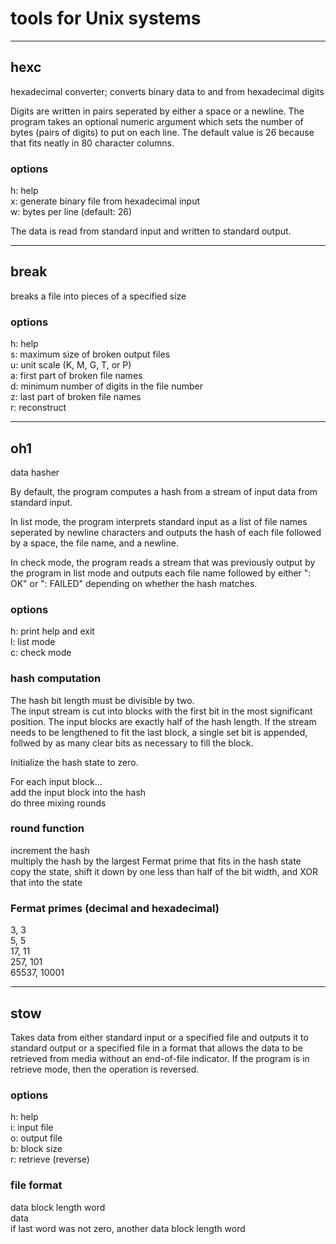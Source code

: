 # tools for Unix systems

_______

## hexc
hexadecimal converter; converts binary data to and from hexadecimal digits

Digits are written in pairs seperated by either a space or a newline. The program takes an optional numeric argument which sets the number of bytes (pairs of digits) to put on each line. The default value is 26 because that fits neatly in 80 character columns.

### options
h: help  
x: generate binary file from hexadecimal input  
w: bytes per line (default: 26)  

The data is read from standard input and written to standard output.

_______

## break
breaks a file into pieces of a specified size

### options
h: help  
s: maximum size of broken output files  
u: unit scale (K, M, G, T, or P)  
a: first part of broken file names  
d: minimum number of digits in the file number  
z: last part of broken file names  
r: reconstruct  

_______

## oh1
data hasher

By default, the program computes a hash from a stream of input data from standard input.

In list mode, the program interprets standard input as a list of file names seperated by newline characters and outputs the hash of each file followed by a space, the file name, and a newline.

In check mode, the program reads a stream that was previously output by the program in list mode and outputs each file name followed by either ": OK" or ": FAILED" depending on whether the hash matches.

### options
h: print help and exit  
l: list mode  
c: check mode  

### hash computation
The hash bit length must be divisible by two.  
The input stream is cut into blocks with the first bit in the most significant position. The input blocks are exactly half of the hash length. If the stream needs to be lengthened to fit the last block, a single set bit is appended, follwed by as many clear bits as necessary to fill the block.

Initialize the hash state to zero.

For each input block...  
add the input block into the hash  
do three mixing rounds  

### round function
increment the hash  
multiply the hash by the largest Fermat prime that fits in the hash state  
copy the state, shift it down by one less than half of the bit width, and XOR that into the state  

### Fermat primes (decimal and hexadecimal)
3, 3  
5, 5  
17, 11  
257, 101  
65537, 10001  

_______

## stow
Takes data from either standard input or a specified file and outputs it to standard output or a specified file in a format that allows the data to be retrieved from media without an end-of-file indicator. If the program is in retrieve mode, then the operation is reversed.

### options
h: help  
i: input file  
o: output file  
b: block size  
r: retrieve (reverse)  

### file format
data block length word  
data  
if last word was not zero, another data block length word  
